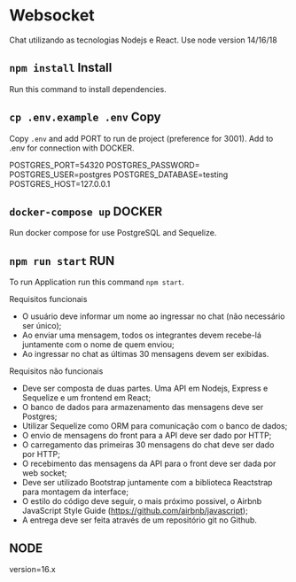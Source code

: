 # Websocket
Chat utilizando as tecnologias Nodejs e React.
Use node version 14/16/18

## `npm install` Install
Run this command to install dependencies.

## `cp .env.example .env` Copy
Copy `.env` and add PORT to run de project (preference for 3001).
Add to .env for connection with DOCKER.

POSTGRES_PORT=54320
POSTGRES_PASSWORD=
POSTGRES_USER=postgres
POSTGRES_DATABASE=testing
POSTGRES_HOST=127.0.0.1

## `docker-compose up` DOCKER
Run docker compose for use PostgreSQL and Sequelize.

## `npm run start` RUN
To run Application run this command `npm start`.

Requisitos funcionais

- O usuário deve informar um nome ao ingressar no chat (não necessário ser único);
- Ao enviar uma mensagem, todos os integrantes devem recebe-lá juntamente com o nome de quem enviou;
- Ao ingressar no chat as últimas 30 mensagens devem ser exibidas.

Requisitos não funcionais

- Deve ser composta de duas partes. Uma API em Nodejs, Express e Sequelize e um frontend em React;
- O banco de dados para armazenamento das mensagens deve ser Postgres;
- Utilizar Sequelize como ORM para comunicação com o banco de dados;
- O envio de mensagens do front para a API deve ser dado por HTTP;
- O carregamento das primeiras 30 mensagens do chat deve ser dado por HTTP;
- O recebimento das mensagens da API para o front deve ser dada por web socket;
- Deve ser utilizado Bootstrap juntamente com a biblioteca Reactstrap para montagem da interface;
- O estilo do código deve seguir, o mais próximo possivel, o Airbnb JavaScript Style Guide (https://github.com/airbnb/javascript);
- A entrega deve ser feita através de um repositório git no Github.

## NODE
version=16.x